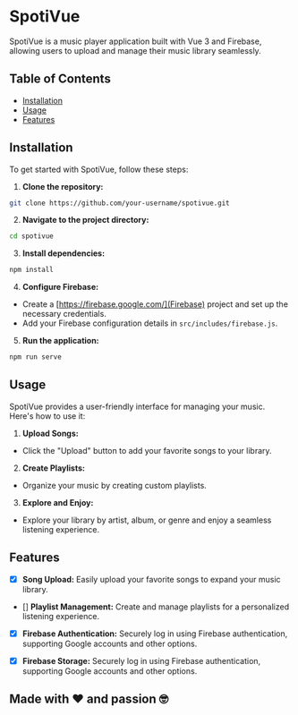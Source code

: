 # SpotiVue

SpotiVue is a music player application built with Vue 3 and Firebase, allowing users to upload and manage their music library seamlessly.

## Table of Contents

- [Installation](#installation)
- [Usage](#usage)
- [Features](#features)

## Installation

To get started with SpotiVue, follow these steps:

1. **Clone the repository:**

```bash
git clone https://github.com/your-username/spotivue.git
```

2. **Navigate to the project directory:**

```bash
cd spotivue
```

3. **Install dependencies:**

```bash
npm install
```

4. **Configure Firebase:**

- Create a [https://firebase.google.com/](Firebase) project and set up the necessary credentials.
- Add your Firebase configuration details in `src/includes/firebase.js`.

5. **Run the application:**

```bash
npm run serve
```

## Usage

SpotiVue provides a user-friendly interface for managing your music. Here's how to use it:

1. **Upload Songs:**

- Click the "Upload" button to add your favorite songs to your library.

2. **Create Playlists:**

- Organize your music by creating custom playlists.

3. **Explore and Enjoy:**

- Explore your library by artist, album, or genre and enjoy a seamless listening experience.

## Features

- [x] **Song Upload:** Easily upload your favorite songs to expand your music library.

- [] **Playlist Management:** Create and manage playlists for a personalized listening experience.

- [x] **Firebase Authentication:** Securely log in using Firebase authentication, supporting Google accounts and other options.

- [x] **Firebase Storage:** Securely log in using Firebase authentication, supporting Google accounts and other options.

## Made with ❤️ and passion 🤓
